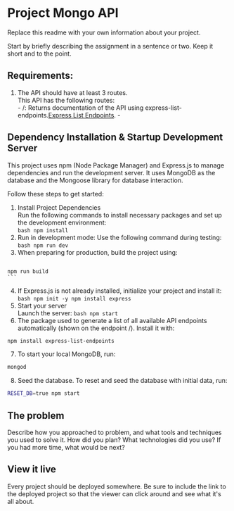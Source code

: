 # Project Mongo API

Replace this readme with your own information about your project.

Start by briefly describing the assignment in a sentence or two. Keep it short and to the point.

## Requirements:  
  1. The API should have at least 3 routes.  
    This API has the following routes:  
    - /: Returns documentation of the API using express-list-endpoints.[Express List Endpoints](https://www.npmjs.com/package/express-list-endpoints). 
    - 

## Dependency Installation & Startup Development Server
This project uses npm (Node Package Manager) and Express.js to manage dependencies and run the development server.  It uses MongoDB as the database and the Mongoose library for database interaction. 

Follow these steps to get started:  
  1. Install Project Dependencies  
  Run the following commands to install necessary packages and set up the development environment:  
    ```bash
    npm install
    ```  
  2. Run in development mode: Use the following command during testing: 
    ```bash
    npm run dev
    ``` 
  3. When preparing for production, build the project using:
     ```bash
    npm run build
    ``` 
  4. If Express.js is not already installed, initialize your project and install it:  
    ```bash
    npm init -y
    npm install express
    ```  
  5. Start your server   
  Launch the server:
    ```bash
    npm start
    ```  
  6. The package used to generate a list of all available API endpoints automatically (shown on the endpoint /). Install it with:  
  ```bash
  npm install express-list-endpoints
  ``` 
  7. To start your local MongoDB, run:  
  ```bash
  mongod
  ```
  8. Seed the database. To reset and seed the database with initial data, run:    
  ```bash
  RESET_DB=true npm start
  ```


## The problem

Describe how you approached to problem, and what tools and techniques you used to solve it. How did you plan? What technologies did you use? If you had more time, what would be next?

## View it live

Every project should be deployed somewhere. Be sure to include the link to the deployed project so that the viewer can click around and see what it's all about.
